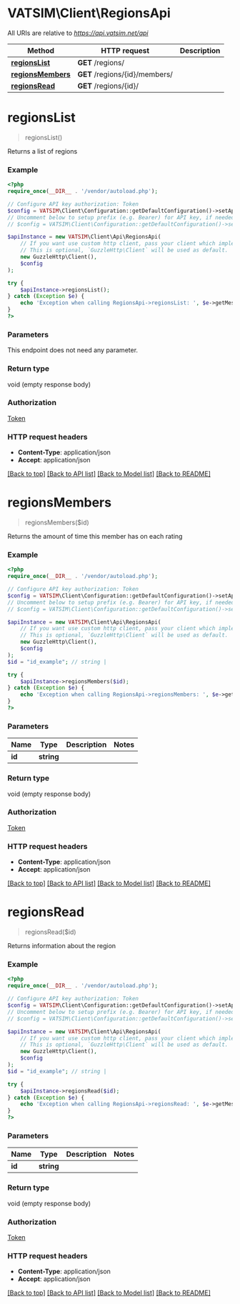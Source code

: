 # VATSIM\Client\RegionsApi

All URIs are relative to *https://api.vatsim.net/api*

Method | HTTP request | Description
------------- | ------------- | -------------
[**regionsList**](RegionsApi.md#regionsList) | **GET** /regions/ | 
[**regionsMembers**](RegionsApi.md#regionsMembers) | **GET** /regions/{id}/members/ | 
[**regionsRead**](RegionsApi.md#regionsRead) | **GET** /regions/{id}/ | 


# **regionsList**
> regionsList()



Returns a list of regions

### Example
```php
<?php
require_once(__DIR__ . '/vendor/autoload.php');

// Configure API key authorization: Token
$config = VATSIM\Client\Configuration::getDefaultConfiguration()->setApiKey('Authorization', 'YOUR_API_KEY');
// Uncomment below to setup prefix (e.g. Bearer) for API key, if needed
// $config = VATSIM\Client\Configuration::getDefaultConfiguration()->setApiKeyPrefix('Authorization', 'Bearer');

$apiInstance = new VATSIM\Client\Api\RegionsApi(
    // If you want use custom http client, pass your client which implements `GuzzleHttp\ClientInterface`.
    // This is optional, `GuzzleHttp\Client` will be used as default.
    new GuzzleHttp\Client(),
    $config
);

try {
    $apiInstance->regionsList();
} catch (Exception $e) {
    echo 'Exception when calling RegionsApi->regionsList: ', $e->getMessage(), PHP_EOL;
}
?>
```

### Parameters
This endpoint does not need any parameter.

### Return type

void (empty response body)

### Authorization

[Token](../../README.md#Token)

### HTTP request headers

 - **Content-Type**: application/json
 - **Accept**: application/json

[[Back to top]](#) [[Back to API list]](../../README.md#documentation-for-api-endpoints) [[Back to Model list]](../../README.md#documentation-for-models) [[Back to README]](../../README.md)

# **regionsMembers**
> regionsMembers($id)



Returns the amount of time this member has on each rating

### Example
```php
<?php
require_once(__DIR__ . '/vendor/autoload.php');

// Configure API key authorization: Token
$config = VATSIM\Client\Configuration::getDefaultConfiguration()->setApiKey('Authorization', 'YOUR_API_KEY');
// Uncomment below to setup prefix (e.g. Bearer) for API key, if needed
// $config = VATSIM\Client\Configuration::getDefaultConfiguration()->setApiKeyPrefix('Authorization', 'Bearer');

$apiInstance = new VATSIM\Client\Api\RegionsApi(
    // If you want use custom http client, pass your client which implements `GuzzleHttp\ClientInterface`.
    // This is optional, `GuzzleHttp\Client` will be used as default.
    new GuzzleHttp\Client(),
    $config
);
$id = "id_example"; // string | 

try {
    $apiInstance->regionsMembers($id);
} catch (Exception $e) {
    echo 'Exception when calling RegionsApi->regionsMembers: ', $e->getMessage(), PHP_EOL;
}
?>
```

### Parameters

Name | Type | Description  | Notes
------------- | ------------- | ------------- | -------------
 **id** | **string**|  |

### Return type

void (empty response body)

### Authorization

[Token](../../README.md#Token)

### HTTP request headers

 - **Content-Type**: application/json
 - **Accept**: application/json

[[Back to top]](#) [[Back to API list]](../../README.md#documentation-for-api-endpoints) [[Back to Model list]](../../README.md#documentation-for-models) [[Back to README]](../../README.md)

# **regionsRead**
> regionsRead($id)



Returns information about the region

### Example
```php
<?php
require_once(__DIR__ . '/vendor/autoload.php');

// Configure API key authorization: Token
$config = VATSIM\Client\Configuration::getDefaultConfiguration()->setApiKey('Authorization', 'YOUR_API_KEY');
// Uncomment below to setup prefix (e.g. Bearer) for API key, if needed
// $config = VATSIM\Client\Configuration::getDefaultConfiguration()->setApiKeyPrefix('Authorization', 'Bearer');

$apiInstance = new VATSIM\Client\Api\RegionsApi(
    // If you want use custom http client, pass your client which implements `GuzzleHttp\ClientInterface`.
    // This is optional, `GuzzleHttp\Client` will be used as default.
    new GuzzleHttp\Client(),
    $config
);
$id = "id_example"; // string | 

try {
    $apiInstance->regionsRead($id);
} catch (Exception $e) {
    echo 'Exception when calling RegionsApi->regionsRead: ', $e->getMessage(), PHP_EOL;
}
?>
```

### Parameters

Name | Type | Description  | Notes
------------- | ------------- | ------------- | -------------
 **id** | **string**|  |

### Return type

void (empty response body)

### Authorization

[Token](../../README.md#Token)

### HTTP request headers

 - **Content-Type**: application/json
 - **Accept**: application/json

[[Back to top]](#) [[Back to API list]](../../README.md#documentation-for-api-endpoints) [[Back to Model list]](../../README.md#documentation-for-models) [[Back to README]](../../README.md)

